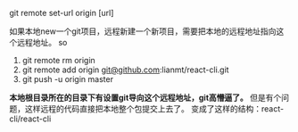 git remote set-url origin [url]

如果本地new一个git项目，远程新建一个新项目，需要把本地的远程地址指向这个远程地址。
so
1. git remote rm origin
2. git remote add origin git@github.com:lianmt/react-cli.git
3. git push -u origin master

**本地根目录所在的目录下有设置git导向这个远程地址，git高懵逼了。**
但是有个问题，这样远程的代码直接把本地整个包提交上去了。
变成了这样的结构：react-cli/react-cli
